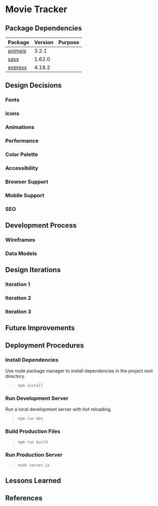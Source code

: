 # Movie Tracker
<!-- (table might look a bit strange if not rendered in markdown) -->
## Package Dependencies
| Package  | Version | Purpose |
| -------- | ------- | --------|
| [animejs](https://www.npmjs.com/package/animejs) | 3.2.1  |  | 
| [sass](https://www.npmjs.com/package/sass)  | 1.62.0 |  |
| [express](https://www.npmjs.com/package/express) | 4.18.2 |

## Design Decisions
### Fonts
### Icons
### Animations
### Performance
### Color Palette
### Accessibility
### Browser Support
### Mobile Support
### SEO

## Development Process
### Wireframes
### Data Models

## Design Iterations
### Iteration 1
### Iteration 2
### Iteration 3

## Future Improvements

## Deployment Procedures
### Install Dependencies
Use node package manager to install dependencies in the project root directory.
> `npm install`

### Run Development Server
Run a local development server with hot reloading.
> `npm run dev`

### Build Production Files
> `npm run build`

### Run Production Server
> `node server.js`

## Lessons Learned

## References
